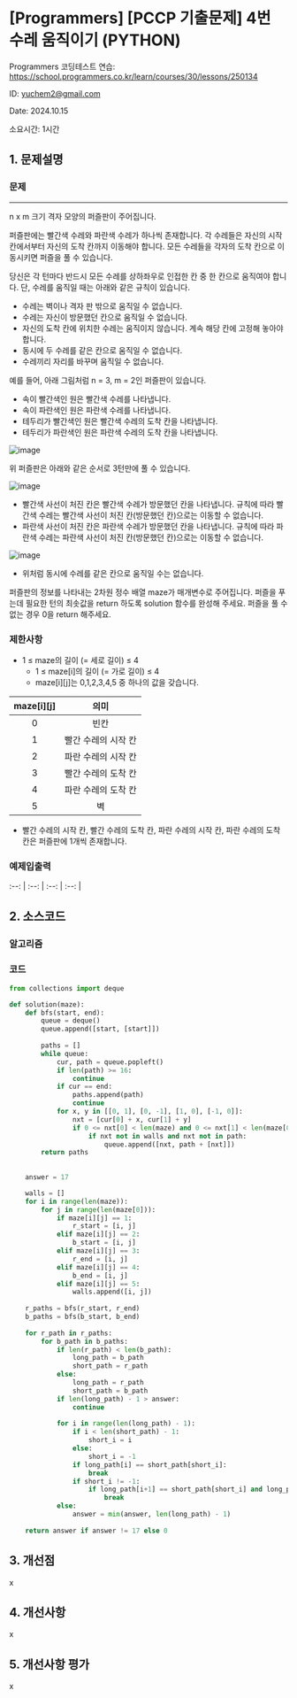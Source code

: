 # [Programmers] [PCCP 기출문제] 4번 수레 움직이기 (PYTHON)
Programmers 코딩테스트 연습: https://school.programmers.co.kr/learn/courses/30/lessons/250134

ID: yuchem2@gmail.com

Date: 2024.10.15

소요시간: 1시간

## 1. 문제설명

### 문제
---
n x m 크기 격자 모양의 퍼즐판이 주어집니다.

퍼즐판에는 빨간색 수레와 파란색 수레가 하나씩 존재합니다. 각 수레들은 자신의 시작 칸에서부터 자신의 도착 칸까지 이동해야 합니다.
모든 수레들을 각자의 도착 칸으로 이동시키면 퍼즐을 풀 수 있습니다.

당신은 각 턴마다 반드시 모든 수레를 상하좌우로 인접한 칸 중 한 칸으로 움직여야 합니다. 단, 수레를 움직일 때는 아래와 같은 규칙이 있습니다.

+ 수레는 벽이나 격자 판 밖으로 움직일 수 없습니다.
+ 수레는 자신이 방문했던 칸으로 움직일 수 없습니다.
+ 자신의 도착 칸에 위치한 수레는 움직이지 않습니다. 계속 해당 칸에 고정해 놓아야 합니다.
+ 동시에 두 수레를 같은 칸으로 움직일 수 없습니다.
+ 수레끼리 자리를 바꾸며 움직일 수 없습니다.

예를 들어, 아래 그림처럼 n = 3, m = 2인 퍼즐판이 있습니다.

+ 속이 빨간색인 원은 빨간색 수레를 나타냅니다.
+ 속이 파란색인 원은 파란색 수레를 나타냅니다.
+ 테두리가 빨간색인 원은 빨간색 수레의 도착 칸을 나타냅니다.
+ 테두리가 파란색인 원은 파란색 수레의 도착 칸을 나타냅니다.

![image](https://github.com/user-attachments/assets/4d450afd-d821-4458-b936-46396c9b8fcd)


위 퍼즐판은 아래와 같은 순서로 3턴만에 풀 수 있습니다.

![image](https://github.com/user-attachments/assets/40d4acf7-91bd-4971-b4b9-a6337fdf64ac)

+ 빨간색 사선이 처진 칸은 빨간색 수레가 방문했던 칸을 나타냅니다. 규칙에 따라 빨간색 수레는 빨간색 사선이 처진 칸(방문했던 칸)으로는 이동할 수 없습니다.
+ 파란색 사선이 처진 칸은 파란색 수레가 방문했던 칸을 나타냅니다. 규칙에 따라 파란색 수레는 파란색 사선이 처진 칸(방문했던 칸)으로는 이동할 수 없습니다.

![image](https://github.com/user-attachments/assets/64b249c3-e000-486b-95b5-adf7b91154a2)

+ 위처럼 동시에 수레를 같은 칸으로 움직일 수는 없습니다.

퍼즐판의 정보를 나타내는 2차원 정수 배열 maze가 매개변수로 주어집니다. 퍼즐을 푸는데 필요한 턴의 최솟값을 return 하도록 solution 함수를 완성해 주세요. 퍼즐을 풀 수 없는 경우 0을 return 해주세요.

### 제한사항

+ 1 ≤ maze의 길이 (= 세로 길이) ≤ 4
  + 1 ≤ maze[i]의 길이 (= 가로 길이) ≤ 4
  + maze[i][j]는 0,1,2,3,4,5 중 하나의 값을 갖습니다.

| maze[i][j]	|의미|
| :--: | :--: |
|0	|빈칸|
|1|	빨간 수레의 시작 칸|
|2|	파란 수레의 시작 칸|
|3|	빨간 수레의 도착 칸|
|4|	파란 수레의 도착 칸|
|5|	벽|

+ 빨간 수레의 시작 칸, 빨간 수레의 도착 칸, 파란 수레의 시작 칸, 파란 수레의 도착 칸은 퍼즐판에 1개씩 존재합니다.
 
### 예제입출력

 :--: | :--: | :--: | :--: |


## 2. 소스코드

### 알고리즘

### 코드
```python
from collections import deque

def solution(maze):
    def bfs(start, end):
        queue = deque()
        queue.append([start, [start]])
        
        paths = []
        while queue:
            cur, path = queue.popleft()
            if len(path) >= 16: 
                continue
            if cur == end:
                paths.append(path)
                continue
            for x, y in [[0, 1], [0, -1], [1, 0], [-1, 0]]:
                nxt = [cur[0] + x, cur[1] + y]
                if 0 <= nxt[0] < len(maze) and 0 <= nxt[1] < len(maze[0]):
                    if nxt not in walls and nxt not in path:
                        queue.append([nxt, path + [nxt]])
        return paths
    
    
    answer = 17

    walls = []
    for i in range(len(maze)):
        for j in range(len(maze[0])):
            if maze[i][j] == 1:
                r_start = [i, j]
            elif maze[i][j] == 2:
                b_start = [i, j]
            elif maze[i][j] == 3:
                r_end = [i, j]
            elif maze[i][j] == 4:
                b_end = [i, j]
            elif maze[i][j] == 5:
                walls.append([i, j])
    
    r_paths = bfs(r_start, r_end)
    b_paths = bfs(b_start, b_end)
    
    for r_path in r_paths:
        for b_path in b_paths:
            if len(r_path) < len(b_path):
                long_path = b_path
                short_path = r_path
            else:
                long_path = r_path
                short_path = b_path
            if len(long_path) - 1 > answer:
                continue
            
            for i in range(len(long_path) - 1):
                if i < len(short_path) - 1:
                    short_i = i
                else:
                    short_i = -1
                if long_path[i] == short_path[short_i]:
                    break
                if short_i != -1:
                    if long_path[i+1] == short_path[short_i] and long_path[i] == short_path[short_i+1]:
                        break
            else:
                answer = min(answer, len(long_path) - 1)
    
    return answer if answer != 17 else 0
```
## 3. 개선점
x
## 4. 개선사항
x
## 5. 개선사항 평가
x
